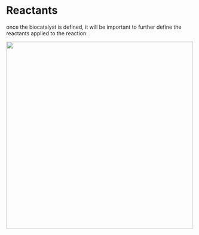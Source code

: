 # Reactants

once the biocatalyst is defined, it will be important to further define the reactants applied to the reaction:

<img src="assets/reactants.svg" width=500>
